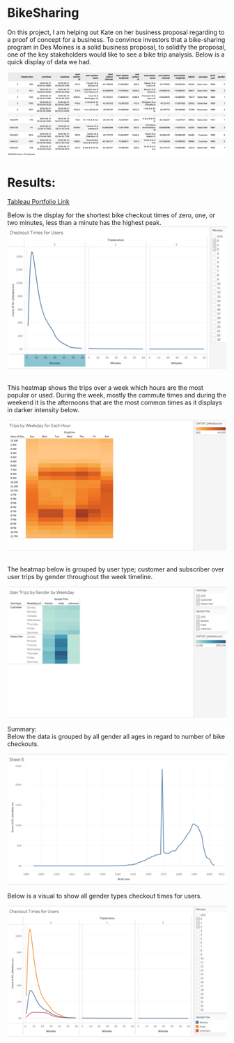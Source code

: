 # BikeSharing

On this project, I am helping out Kate on her business proposal regarding to a proof of concept for a business. To convince investors that a bike-sharing program in Des Moines is a solid business proposal, to solidify the proposal, one of the key stakeholders would like to see a bike trip analysis. Below is a quick display of data we had.


![dataframe.png](images/dataframe.png)

# Results:
<a href="https://public.tableau.com/app/profile/sevda.pruitt/viz/CompleteVisualsoftheChallenge/BikeShareProjectVisuals">Tableau Portfolio Link<a/>

Below is the display for the shortest bike checkout times of zero, one, or two minutes, less than a minute has the highest peak.
<br>
![checkouttimesforusers.png](images/checkouttimesforusers.png)

<br>
This heatmap shows the trips over a week which hours are the most popular or used. During the week, mostly the commute times and during the weekend it is the afternoons that are the most common times as it displays in darker intensity below.

![heatmapusertripsweekday.png](images/heatmapusertripsweekday.png)

<br>
The heatmap below is grouped by user type; customer and subscriber over user trips by gender throughout the week timeline.
<br>

![usertripsbygenderweekday.png](images/usertripsbygenderweekday.png)


Summary: 
<br>
Below the data is grouped by all gender all ages in regard to number of bike checkouts.
<br>

![AllGendersAgeDistribution.png](images/AllGendersAgeDistribution.png)
<br>

Below is a visual to show all gender types checkout times for users.
<br>

![checkouttimesusers.png](images/checkouttimesusers.png)
<br>


